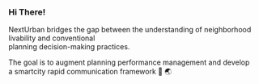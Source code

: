 ### Hi There!

NextUrban bridges the gap between the understanding of neighborhood livability and conventional    
planning decision-making practices.


The goal is to augment planning performance management and develop    
a smartcity rapid communication framework 📲 🌏

<!--
**NextUrban/NextUrban** is a ✨ _special_ ✨ repository because its `README.md` (this file) appears on your GitHub profile.

